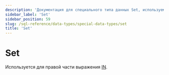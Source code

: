 ```yaml
---
description: 'Документация для специального типа данных Set, используемого в выражениях IN'
sidebar_label: 'Set'
sidebar_position: 59
slug: /sql-reference/data-types/special-data-types/set
title: 'Set'
---
```



# Set

Используется для правой части выражения [IN](/sql-reference/operators/in).
